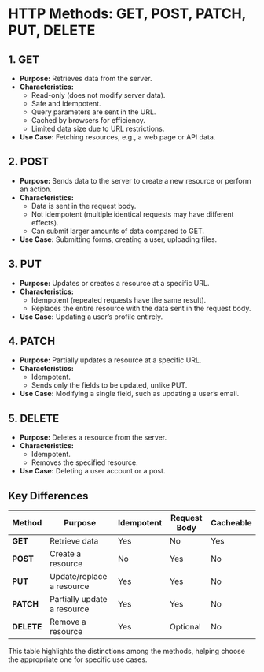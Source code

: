 # HTTP Methods: GET, POST, PATCH, PUT, DELETE

## **1. GET**
- **Purpose:** Retrieves data from the server.  
- **Characteristics:**  
  - Read-only (does not modify server data).  
  - Safe and idempotent.  
  - Query parameters are sent in the URL.  
  - Cached by browsers for efficiency.  
  - Limited data size due to URL restrictions.  
- **Use Case:** Fetching resources, e.g., a web page or API data.  

## **2. POST**
- **Purpose:** Sends data to the server to create a new resource or perform an action.  
- **Characteristics:**  
  - Data is sent in the request body.  
  - Not idempotent (multiple identical requests may have different effects).  
  - Can submit larger amounts of data compared to GET.  
- **Use Case:** Submitting forms, creating a user, uploading files.  

## **3. PUT**
- **Purpose:** Updates or creates a resource at a specific URL.  
- **Characteristics:**  
  - Idempotent (repeated requests have the same result).  
  - Replaces the entire resource with the data sent in the request body.  
- **Use Case:** Updating a user’s profile entirely.  

## **4. PATCH**
- **Purpose:** Partially updates a resource at a specific URL.  
- **Characteristics:**  
  - Idempotent.  
  - Sends only the fields to be updated, unlike PUT.  
- **Use Case:** Modifying a single field, such as updating a user’s email.  

## **5. DELETE**
- **Purpose:** Deletes a resource from the server.  
- **Characteristics:**  
  - Idempotent.  
  - Removes the specified resource.  
- **Use Case:** Deleting a user account or a post.  

## **Key Differences**

| **Method**   | **Purpose**                  | **Idempotent** | **Request Body** | **Cacheable** |  
|--------------|------------------------------|----------------|------------------|---------------|  
| **GET**      | Retrieve data                | Yes            | No               | Yes           |  
| **POST**     | Create a resource            | No             | Yes              | No            |  
| **PUT**      | Update/replace a resource    | Yes            | Yes              | No            |  
| **PATCH**    | Partially update a resource  | Yes            | Yes              | No            |  
| **DELETE**   | Remove a resource            | Yes            | Optional         | No            |  

This table highlights the distinctions among the methods, helping choose the appropriate one for specific use cases.